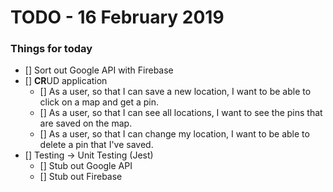 # TODO - 16 February 2019

### Things for today
- [] Sort out Google API with Firebase
- [] **CR**UD application
  - [] As a user, so that I can save a new location, I want to be able to click on a map and get a pin.
  - [] As a user, so that I can see all locations, I want to see the pins that are saved on the map.
  - [] As a user, so that I can change my location, I want to be able to delete a pin that I've saved.
- [] Testing -> Unit Testing (Jest)
  - [] Stub out Google API
  - [] Stub out Firebase